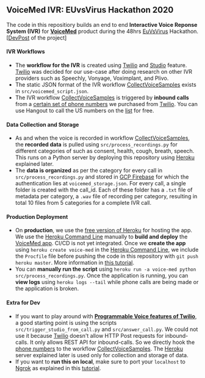 ## VoiceMed IVR: EUvsVirus Hackathon 2020

The code in this repositiory builds an end to end **Interactive Voice Reponse System (IVR)** for **[VoiceMed](https://www.voicemed.io/)** product during the 48hrs [EuVsVirus](https://euvsvirus.org/) Hackathon. [[DevPost](https://devpost.com/software/voicemed-1z3b0r) of the project]

#### IVR Workflows

- The **workflow for the IVR** is created using [Twilio](https://www.twilio.com/) and  [Studio](https://www.twilio.com/docs/studio) feature. [Twilio](https://www.twilio.com/) was decided for our use-case after doing research on other IVR providers such as Speechly, Vonyage, Voximplant, and Plivo.
- The static JSON format of the IVR workflow [CollectVoiceSamples](https://www.twilio.com/console/studio/flows/FWa396c402ec28276a2d800876d4f241ff) exists in `src/voicemed_script.json`.
- The IVR workflow [CollectVoiceSamples](https://www.twilio.com/console/studio/flows/FWa396c402ec28276a2d800876d4f241ff) is triggered by **inbound calls** from a [certain set of phone numbers](https://www.twilio.com/console/phone-numbers/incoming) we purchased from [Twilio](https://www.twilio.com/). You can use Hangout to call the US numbers on the [list](https://www.twilio.com/console/phone-numbers/incoming) for free.

#### Data Collection and Storage

- As and when the voice is recorded in workflow [CollectVoiceSamples](https://www.twilio.com/console/studio/flows/FWa396c402ec28276a2d800876d4f241ff), the **recorded data** is pulled using `src/process_recordings.py` for different categories of such as consent, health, cough, breath, speech. This runs on a Python server by deploying this repository using [Heroku](https://www.heroku.com/) explained later.
- The **data is organized** as per the category for every call in `src/process_recordings.py` and stored in [GCP Firebase](https://console.cloud.google.com/storage/browser/voicemedcalls-78bd8.appspot.com/CAd21d5f42c6225900dcdbe599b114dc5e/?forceOnBucketsSortingFiltering=false&authuser=2&project=voicemedcalls-78bd8) for which the authentication lies at `voicemed_storage.json`. For every call, a single folder is created with the call_id. Each of these folder has a `.txt` file of metadata per category, a `.wav` file of recording per category, resulting in total 10 files from 5 categories for a complete IVR call.

#### Production Deployment

-  On **production**, we use the [free version of Heroku](https://www.heroku.com/pricing) for hosting the app. We use the [Heroku Command Line](https://devcenter.heroku.com/categories/command-line) manually to **build and deploy** the [VoiceMed app](https://dashboard.heroku.com/apps/voice-med). CI/CD is not yet integrated. Once we **create the app** using `heroku create voice-med` in the [Heroku Command Line](https://devcenter.heroku.com/categories/command-line), we include the `Procfile` file before pushing the code in this repository with `git push heroku master`. More information in [this tutorial](https://medium.com/better-programming/how-to-get-your-flask-app-running-on-heroku-892030811c0f).
- You can **manually run the script** using `heroku run -a voice-med python src/process_recordings.py`. Once the application is running, you can **view logs** using `heroku logs --tail` while phone calls are being made or the application is broken.

#### Extra for Dev

- If you want to play around with **[Programmable Voice features of Twilio](https://www.twilio.com/docs/voice)**, a good starting point is using the scripts `src/trigger_studio_from_call.py` and `src/answer_call.py`. We could not use it because [Twilio](https://www.twilio.com/) doesn't allow HTTP Post requests for inbound-calls. It only allows REST API for inbound-calls. So we directly hook the [phone numbers](https://www.twilio.com/console/phone-numbers/incoming) to the workflow [CollectVoiceSamples](https://www.twilio.com/console/studio/flows/FWa396c402ec28276a2d800876d4f241ff). The  [Heroku](https://www.heroku.com/) server explained later is used only for collection and storage of data.
- If you want to **run this on local**, make sure to port your `localhost` to [Ngrok](https://ngrok.com/) as explained in this [tutorial](https://www.twilio.com/docs/voice/tutorials/how-to-respond-to-incoming-phone-calls-python).